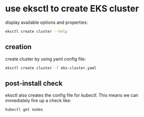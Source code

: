 # use eksctl to create EKS cluster

display available options and properties:

```bash
eksctl create cluster --help
```

## creation

create cluster by using yaml config file:

```bash
eksctl create cluster -f eks-cluster.yaml
```

## post-install check

eksctl also creates the config file for _kubectl_. This means we can immediately fire up a check like:

```
kubectl get nodes
```
